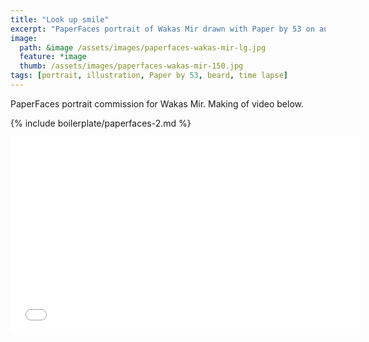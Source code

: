 ```yaml
---
title: "Look up smile"
excerpt: "PaperFaces portrait of Wakas Mir drawn with Paper by 53 on an iPad."
image: 
  path: &image /assets/images/paperfaces-wakas-mir-lg.jpg 
  feature: *image
  thumb: /assets/images/paperfaces-wakas-mir-150.jpg
tags: [portrait, illustration, Paper by 53, beard, time lapse]
---
```


PaperFaces portrait commission for Wakas Mir. Making of video below.

{% include boilerplate/paperfaces-2.md %}

<iframe width="560" height="315" src="//www.youtube.com/embed/Helg9hmHyuc" frameborder="0"> </iframe>
